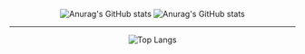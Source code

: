 <div align="center">
  
![Anurag's GitHub stats](https://github-readme-stats.vercel.app/api?username=Kbigstar&show_icons=true&theme=github_dark)
![Anurag's GitHub stats](https://github-readme-stats.vercel.app/api?username=Kbigstar&show_icons=true&theme=github_dark)


<!---
Kbigstar/Kbigstar is a ✨ special ✨ repository because its `README.md` (this file) appears on your GitHub profile.
You can click the Preview link to take a look at your changes. 
--->
<hr>

![Top Langs](https://github-readme-stats.vercel.app/api/top-langs/?username=Kbigstar&layout=compact&theme=github_dark)

</div>
